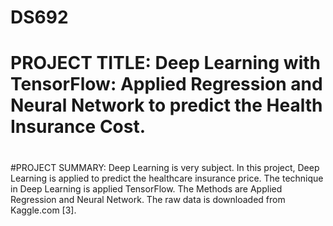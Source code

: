 # DS692
# PROJECT TITLE: Deep Learning with TensorFlow: Applied Regression and Neural Network to predict the Health Insurance Cost.
#
#PROJECT SUMMARY: 
Deep Learning is very subject. In this project, Deep Learning is applied to predict the healthcare insurance price. The technique in Deep Learning is applied TensorFlow. The Methods are Applied Regression and Neural Network. The raw data is downloaded from Kaggle.com [3].
